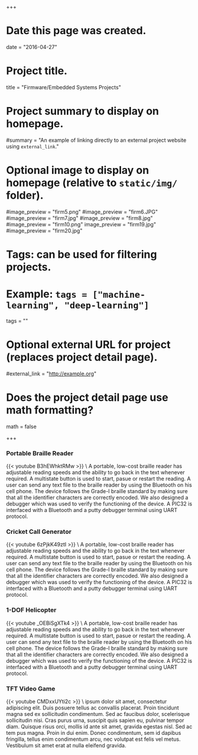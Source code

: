 +++
# Date this page was created.
date = "2016-04-27"

# Project title.
title = "Firmware/Embedded Systems Projects"

# Project summary to display on homepage.
#summary = "An example of linking directly to an external project website using `external_link`."

# Optional image to display on homepage (relative to `static/img/` folder).
#image_preview = "firm5.png"
#image_preview = "firm6.JPG"
#image_preview = "firm7.jpg"
#image_preview = "firm8.jpg"
#image_preview = "firm10.png"
image_preview = "firm19.jpg"
#image_preview = "firm20.jpg"

# Tags: can be used for filtering projects.
# Example: `tags = ["machine-learning", "deep-learning"]`
tags = ""

# Optional external URL for project (replaces project detail page).
#external_link = "http://example.org"

# Does the project detail page use math formatting?
math = false

+++

### Portable Braille Reader
{{< youtube  B3hEWhktRMw >}}
\\
A portable, low-cost braille reader has adjustable reading speeds and the ability to go back in the text whenever required. A multistate button is used to start, pasue or restart the reading. A user can send any text file to the braille reader by using the Bluetooth on his cell phone. The device follows the Grade-I braille standard by making sure that all the identifier characters are correctly encoded. We also designed a debugger which was used to verify the functioning of the device. A PIC32 is interfaced with a Bluetooth and a putty debugger terminal using UART protocol.  


### Cricket Call Generator
{{< youtube  6zPjkK49ztI >}}
\\
A portable, low-cost braille reader has adjustable reading speeds and the ability to go back in the text whenever required. A multistate button is used to start, pasue or restart the reading. A user can send any text file to the braille reader by using the Bluetooth on his cell phone. The device follows the Grade-I braille standard by making sure that all the identifier characters are correctly encoded. We also designed a debugger which was used to verify the functioning of the device. A PIC32 is interfaced with a Bluetooth and a putty debugger terminal using UART protocol.  


### 1-DOF Helicopter
{{< youtube  _OEBiSgXTk4 >}}
\\
A portable, low-cost braille reader has adjustable reading speeds and the ability to go back in the text whenever required. A multistate button is used to start, pasue or restart the reading. A user can send any text file to the braille reader by using the Bluetooth on his cell phone. The device follows the Grade-I braille standard by making sure that all the identifier characters are correctly encoded. We also designed a debugger which was used to verify the functioning of the device. A PIC32 is interfaced with a Bluetooth and a putty debugger terminal using UART protocol.  

### TFT Video Game
{{< youtube CMDxxUYti2c >}}
\\
ipsum dolor sit amet, consectetur adipiscing elit. Duis posuere tellus ac convallis placerat. Proin tincidunt magna sed ex sollicitudin condimentum. Sed ac faucibus dolor,
scelerisque sollicitudin nisi. Cras purus urna, suscipit quis sapien eu, pulvinar tempor diam. Quisque risus orci, mollis id ante sit amet, gravida egestas nisl. Sed ac tem
pus magna. Proin in dui enim. Donec condimentum, sem id dapibus fringilla, tellus enim condimentum arcu, nec volutpat est felis vel metus. Vestibulum sit amet erat at nulla
 eleifend gravida.

